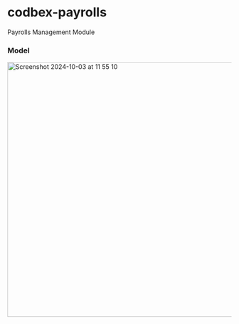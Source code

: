 # codbex-payrolls
Payrolls Management Module

### Model
<img width="574" alt="Screenshot 2024-10-03 at 11 55 10" src="https://github.com/user-attachments/assets/798ca2dc-e9e7-47b4-b19d-edfa28823016">
